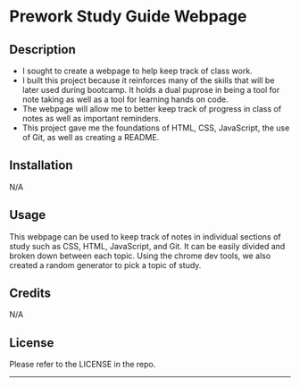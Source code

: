 # Prework Study Guide Webpage

## Description

- I sought to create a webpage to help keep track of class work. 
- I built this project because it reinforces many of the skills that will be later used during bootcamp. It holds a dual puprose in being a tool for note taking as well as a tool for learning hands on code.
- The webpage will allow me to better keep track of progress in class of notes as well as important reminders.
- This project gave me the foundations of HTML, CSS, JavaScript, the use of Git, as well as creating a README.


## Installation

N/A

## Usage

This webpage can be used to keep track of notes in individual sections of study such as CSS, HTML, JavaScript, and Git. It can be easily divided and broken down between each topic. Using the chrome dev tools, we also created a random generator to pick a topic of study.


## Credits

N/A

## License

Please refer to the LICENSE in the repo.

---

